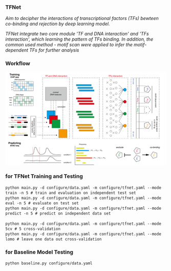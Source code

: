 ### TFNet

*Aim to decipher the interactions of transcriptional factors (TFs) bewteen co-binding and rejection by deep learning model.*

*TFNet integrate two core module 'TF and DNA interaction' and 'TFs interaction', which learning the pattern of TFs binding. In addition, the common used method - motif scan were applied to infer the motif-dependent TFs for further analysis* 

### Workflow

![tf-dl](img/tf-dl.png)

### for TFNet Training and Testing

```
python main.py -d configure/data.yaml -m configure/tfnet.yaml --mode train -n 5 # train and evaluation on independent test set
python main.py -d configure/data.yaml -m configure/tfnet.yaml --mode eval -n 5 # evaluate on test set
python main.py -d configure/data.yaml -m configure/tfnet.yaml --mode predict -n 5 # predict on independent data set

python main.py -d configure/data.yaml -m configure/tfnet.yaml --mode 5cv # 5 cross-validation
python main.py -d configure/data.yaml -m configure/tfnet.yaml --mode lomo # leave one data out cross-validation
```



### for Baseline Model Testing

```
python baseline.py configure/data.yaml
```

